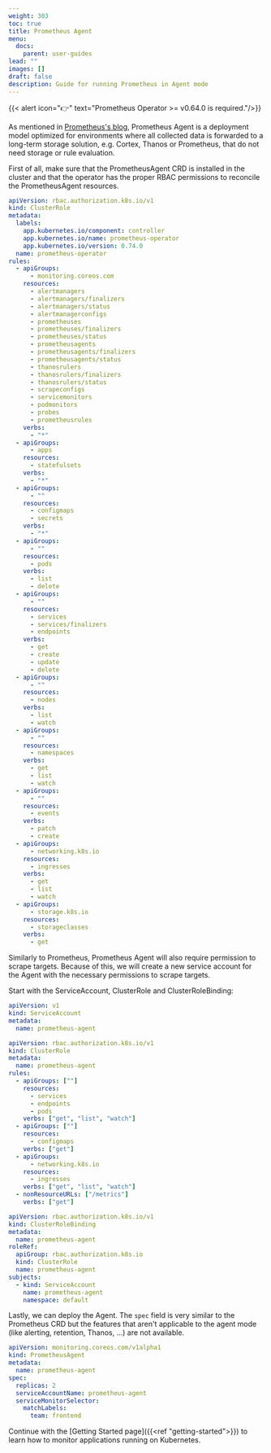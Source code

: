 ```yaml
---
weight: 303
toc: true
title: Prometheus Agent
menu:
  docs:
    parent: user-guides
lead: ""
images: []
draft: false
description: Guide for running Prometheus in Agent mode
---
```


{{< alert icon="👉" text="Prometheus Operator >= v0.64.0 is required."/>}}

As mentioned in [Prometheus's blog](https://prometheus.io/blog/2021/11/16/agent/), Prometheus Agent
is a deployment model optimized for environments where all collected data is forwarded to
a long-term storage solution, e.g. Cortex, Thanos or Prometheus, that do not need storage or rule evaluation.

First of all, make sure that the PrometheusAgent CRD is installed in the cluster and that the operator has the proper RBAC permissions to reconcile the PrometheusAgent resources.

```yaml mdox-exec="cat example/rbac/prometheus-operator/prometheus-operator-cluster-role.yaml"
apiVersion: rbac.authorization.k8s.io/v1
kind: ClusterRole
metadata:
  labels:
    app.kubernetes.io/component: controller
    app.kubernetes.io/name: prometheus-operator
    app.kubernetes.io/version: 0.74.0
  name: prometheus-operator
rules:
  - apiGroups:
      - monitoring.coreos.com
    resources:
      - alertmanagers
      - alertmanagers/finalizers
      - alertmanagers/status
      - alertmanagerconfigs
      - prometheuses
      - prometheuses/finalizers
      - prometheuses/status
      - prometheusagents
      - prometheusagents/finalizers
      - prometheusagents/status
      - thanosrulers
      - thanosrulers/finalizers
      - thanosrulers/status
      - scrapeconfigs
      - servicemonitors
      - podmonitors
      - probes
      - prometheusrules
    verbs:
      - "*"
  - apiGroups:
      - apps
    resources:
      - statefulsets
    verbs:
      - "*"
  - apiGroups:
      - ""
    resources:
      - configmaps
      - secrets
    verbs:
      - "*"
  - apiGroups:
      - ""
    resources:
      - pods
    verbs:
      - list
      - delete
  - apiGroups:
      - ""
    resources:
      - services
      - services/finalizers
      - endpoints
    verbs:
      - get
      - create
      - update
      - delete
  - apiGroups:
      - ""
    resources:
      - nodes
    verbs:
      - list
      - watch
  - apiGroups:
      - ""
    resources:
      - namespaces
    verbs:
      - get
      - list
      - watch
  - apiGroups:
      - ""
    resources:
      - events
    verbs:
      - patch
      - create
  - apiGroups:
      - networking.k8s.io
    resources:
      - ingresses
    verbs:
      - get
      - list
      - watch
  - apiGroups:
      - storage.k8s.io
    resources:
      - storageclasses
    verbs:
      - get
```

Similarly to Prometheus, Prometheus Agent will also require permission to scrape targets. Because of this, we will create a new service account for the Agent with the necessary permissions to scrape targets.

Start with the ServiceAccount, ClusterRole and ClusterRoleBinding:

```yaml mdox-exec="cat example/rbac/prometheus-agent/prometheus-service-account.yaml"
apiVersion: v1
kind: ServiceAccount
metadata:
  name: prometheus-agent
```

```yaml mdox-exec="cat example/rbac/prometheus-agent/prometheus-cluster-role.yaml"
apiVersion: rbac.authorization.k8s.io/v1
kind: ClusterRole
metadata:
  name: prometheus-agent
rules:
  - apiGroups: [""]
    resources:
      - services
      - endpoints
      - pods
    verbs: ["get", "list", "watch"]
  - apiGroups: [""]
    resources:
      - configmaps
    verbs: ["get"]
  - apiGroups:
      - networking.k8s.io
    resources:
      - ingresses
    verbs: ["get", "list", "watch"]
  - nonResourceURLs: ["/metrics"]
    verbs: ["get"]
```

```yaml mdox-exec="cat example/rbac/prometheus-agent/prometheus-cluster-role-binding.yaml"
apiVersion: rbac.authorization.k8s.io/v1
kind: ClusterRoleBinding
metadata:
  name: prometheus-agent
roleRef:
  apiGroup: rbac.authorization.k8s.io
  kind: ClusterRole
  name: prometheus-agent
subjects:
  - kind: ServiceAccount
    name: prometheus-agent
    namespace: default
```

Lastly, we can deploy the Agent. The `spec` field is very similar to the Prometheus CRD but the features that aren't applicable to the agent mode (like alerting, retention, Thanos, ...) are not available.

```yaml mdox-exec="cat example/rbac/prometheus-agent/prometheus.yaml"
apiVersion: monitoring.coreos.com/v1alpha1
kind: PrometheusAgent
metadata:
  name: prometheus-agent
spec:
  replicas: 2
  serviceAccountName: prometheus-agent
  serviceMonitorSelector:
    matchLabels:
      team: frontend
```

Continue with the [Getting Started page]({{<ref "getting-started">}}) to learn how to monitor applications running on Kubernetes.

